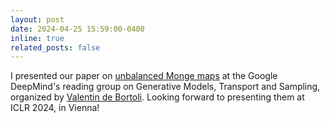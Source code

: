 ```yaml
---
layout: post
date: 2024-04-25 15:59:00-0400
inline: true
related_posts: false
---
```


I presented our paper on [unbalanced Monge maps](https://arxiv.org/pdf/2311.15100.pdf) at the Google DeepMind's reading group on Generative Models, Transport and Sampling, organized by [Valentin de Bortoli](https://vdeborto.github.io/). Looking forward to presenting them at ICLR 2024, in Vienna!
